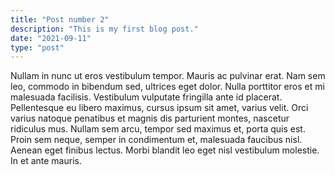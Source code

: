 ```yaml
---
title: "Post number 2"
description: "This is my first blog post."
date: "2021-09-11"
type: "post"
---
```

Nullam in nunc ut eros vestibulum tempor. Mauris ac pulvinar erat. Nam sem leo, commodo in bibendum sed, ultrices eget dolor. Nulla porttitor eros et mi malesuada facilisis. Vestibulum vulputate fringilla ante id placerat. Pellentesque eu libero maximus, cursus ipsum sit amet, varius velit. Orci varius natoque penatibus et magnis dis parturient montes, nascetur ridiculus mus. Nullam sem arcu, tempor sed maximus et, porta quis est. Proin sem neque, semper in condimentum et, malesuada faucibus nisl. Aenean eget finibus lectus. Morbi blandit leo eget nisl vestibulum molestie. In et ante mauris.